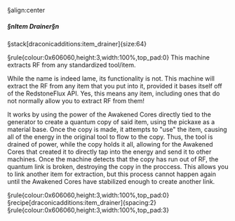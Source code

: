§align:center
##### §nItem Drainer§n

§stack[draconicadditions:item_drainer]{size:64}

§rule{colour:0x606060,height:3,width:100%,top_pad:0}
This machine extracts RF from any standardized tool/item.

While the name is indeed lame, its functionality is not.  This machine will extract the RF from any item that you put into it, provided it bases itself off of the RedstoneFlux API.  Yes, this means any item, including ones that do not normally allow you to extract RF from them!

It works by using the power of the Awakened Cores directly tied to the generator to create a quantum copy of said item, using the pickaxe as a material base.  Once the copy is made, it attempts to "use" the item, causing all of the energy in the original tool to flow to the copy.  Thus, the tool is drained of power, while the copy holds it all, allowing for the Awakened Cores that created it to directly tap into the energy and send it to other machines.  Once the machine detects that the copy has run out of RF, the quantum link is broken, destroying the copy in the proccess.  This allows you to link another item for extraction, but this process cannot happen again until the Awakened Cores have stabilized enough to create another link.

§rule{colour:0x606060,height:3,width:100%,top_pad:0}
§recipe[draconicadditions:item_drainer]{spacing:2}
§rule{colour:0x606060,height:3,width:100%,top_pad:3}